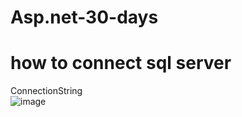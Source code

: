 # Asp.net-30-days

# how to connect sql server 

 ConnectionString  
 ![image](https://github.com/Dilipkumarjakhar/Asp.net-30-days/assets/38867706/4e326594-1832-44ec-907c-abcccd9e1836)

